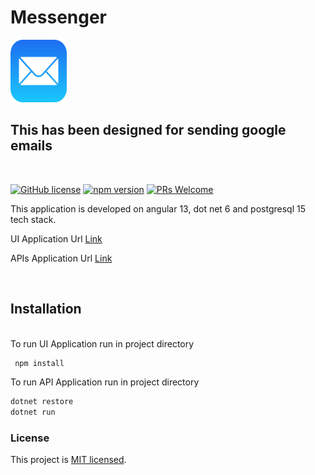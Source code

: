 # Messenger 

<img src="Messenger_UI/src/assets/mail.png" alt="Messenger" width="90" height="100">

## This has been designed  for sending google emails

<br />

[![GitHub license](https://img.shields.io/badge/license-MIT-blue.svg)](https://github.com/facebook/react/blob/main/LICENSE) [![npm version](https://img.shields.io/npm/v/react.svg?style=flat)](https://www.npmjs.com/package/react) [![PRs Welcome](https://img.shields.io/badge/PRs-welcome-brightgreen.svg)](https://reactjs.org/docs/how-to-contribute.html#your-first-pull-request)

This application is developed on angular 13, dot net 6 and postgresql 15 tech stack.


UI Application Url [Link]()


APIs Application Url [Link]()

<br/>

## Installation

<br/>
To run UI Application run in project directory


``` sh
 npm install
```



To run API Application run in project directory


 ``` sh
 dotnet restore 
 dotnet run
 ```




### License

This project is [MIT licensed](./LICENSE).


